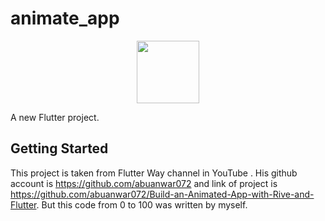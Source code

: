 # animate_app
<div align="center">
  <a href="https://instagram.com/pouria.shirali">
    <img src="https://img.shields.io/badge/Instagram-E4405F?style=for-the-badge&logo=instagram&logoColor=white" width="100"/>
  </a>
</div>

A new Flutter project.

## Getting Started

This project is taken from Flutter Way channel in YouTube .
His github account is https://github.com/abuanwar072 and link of project is https://github.com/abuanwar072/Build-an-Animated-App-with-Rive-and-Flutter.
But this code from 0 to 100 was written by myself.


